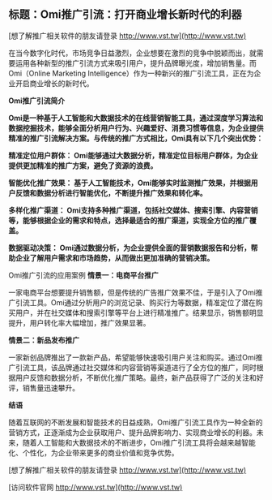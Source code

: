 ## **标题：Omi推广引流：打开商业增长新时代的利器**

[想了解推广相关软件的朋友请登录 http://www.vst.tw](http://www.vst.tw)

在当今数字化时代，市场竞争日益激烈，企业想要在激烈的竞争中脱颖而出，就需要运用各种新型的推广引流方式来吸引用户，提升品牌曝光度，增加销售量。而Omi（Online Marketing Intelligence）作为一种新兴的推广引流工具，正在为企业开启商业增长的新时代。

**Omi推广引流简介**

**Omi是一种基于人工智能和大数据技术的在线营销智能工具，通过深度学习算法和数据挖掘技术，能够全面分析用户行为、兴趣爱好、消费习惯等信息，为企业提供精准的推广引流解决方案。与传统的推广方式相比，Omi具有以下几个突出优势：**

**精准定位用户群体： Omi能够通过大数据分析，精准定位目标用户群体，为企业提供更加精准的推广方案，避免了资源的浪费。**

**智能优化推广效果： 基于人工智能技术，Omi能够实时监测推广效果，并根据用户反馈和数据分析进行智能优化，不断提升推广效果和转化率。**

**多样化推广渠道： Omi支持多种推广渠道，包括社交媒体、搜索引擎、内容营销等，能够根据企业的需求和特点，选择最适合的推广渠道，实现全方位的推广覆盖。**

**数据驱动决策： Omi通过数据分析，为企业提供全面的营销数据报告和分析，帮助企业了解用户需求和市场趋势，从而做出更加准确的营销决策。**

Omi推广引流的应用案例
**情景一：电商平台推广**

一家电商平台想要提升销售额，但是传统的广告推广效果不佳，于是引入了Omi推广引流工具。Omi通过分析用户的浏览记录、购买行为等数据，精准定位了潜在购买用户，并在社交媒体和搜索引擎等平台上进行精准推广。结果显示，销售额明显提升，用户转化率大幅增加，推广效果显著。

**情景二：新品发布推广**

一家新创品牌推出了一款新产品，希望能够快速吸引用户关注和购买。通过Omi推广引流工具，该品牌通过社交媒体和内容营销等渠道进行了全方位的推广，同时根据用户反馈和数据分析，不断优化推广策略。最终，新产品获得了广泛的关注和好评，销售量迅速攀升。

**结语**

随着互联网的不断发展和智能技术的日益成熟，Omi推广引流工具作为一种全新的营销方式，正逐渐成为企业获取用户、提升品牌影响力、实现商业增长的利器。未来，随着人工智能和大数据技术的不断进步，Omi推广引流工具将会越来越智能化、个性化，为企业带来更多的商业价值和竞争优势。

[想了解推广相关软件的朋友请登录 http://www.vst.tw](http://www.vst.tw)


[访问软件官网 http://www.vst.tw](http://www.vst.tw)
